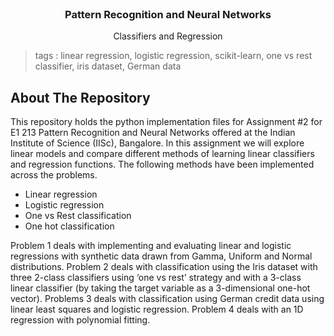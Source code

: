 <br />
<p align="center">
  <h3 align="center">Pattern Recognition and Neural Networks</h3>
  <p align="center">
    Classifiers and Regression

</p>

> tags : linear regression, logistic regression, scikit-learn, one vs rest classifier, iris dataset, German data



<!-- ABOUT THE PROJECT -->

## About The Repository

This repository holds the python implementation files for Assignment #2 for E1 213 Pattern Recognition and Neural Networks offered at the Indian Institute of Science (IISc), Bangalore. In this assignment we will explore linear models and compare different methods of learning linear classifiers and regression functions. The following methods have been implemented across the problems.

* Linear regression
* Logistic regression
* One vs Rest classification
* One hot classification

Problem 1 deals with implementing and evaluating linear and logistic regressions with synthetic data drawn from Gamma, Uniform and Normal distributions.
Problem 2 deals with classification using the Iris dataset with three 2-class classifiers using ‘one vs rest’ strategy and with a 3-class linear classifier (by taking the target variable as a 3-dimensional one-hot vector). 
Problems 3 deals with classification using German credit data using linear least squares and logistic regression.
Problem 4 deals with an 1D regression with polynomial fitting.
